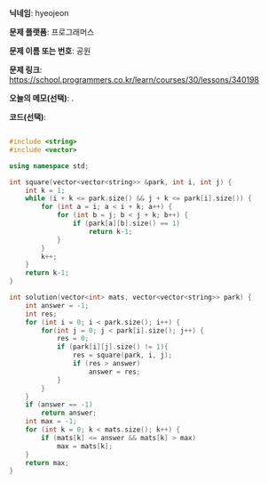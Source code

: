 **닉네임**: hyeojeon

**문제 플랫폼**: 프로그래머스

**문제 이름 또는 번호**: 공원

**문제 링크**: https://school.programmers.co.kr/learn/courses/30/lessons/340198

**오늘의 메모(선택)**: .

**코드(선택)**:

```cpp

#include <string>
#include <vector>

using namespace std;

int square(vector<vector<string>> &park, int i, int j) {
    int k = 1;
    while (i + k <= park.size() && j + k <= park[i].size()) {
        for (int a = i; a < i + k; a++) {
            for (int b = j; b < j + k; b++) {
                if (park[a][b].size() == 1)
                    return k-1;
            }
        }
        k++;
    }
    return k-1;
}

int solution(vector<int> mats, vector<vector<string>> park) {
    int answer = -1;
    int res;
    for (int i = 0; i < park.size(); i++) {
        for(int j = 0; j < park[i].size(); j++) {
            res = 0;
            if (park[i][j].size() != 1){
                res = square(park, i, j);
                if (res > answer)
                    answer = res;
            }
        }
    }
    if (answer == -1)
        return answer;
    int max = -1;
    for (int k = 0; k < mats.size(); k++) {
        if (mats[k] <= answer && mats[k] > max)
            max = mats[k];
    }
    return max;
}

```
